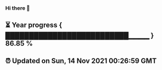 ### Hi there 👋
⏳ Year progress { ██████████████████████████▁▁▁▁ } 86.85 %
---
⏰ Updated on Sun, 14 Nov 2021 00:26:59 GMT
---
